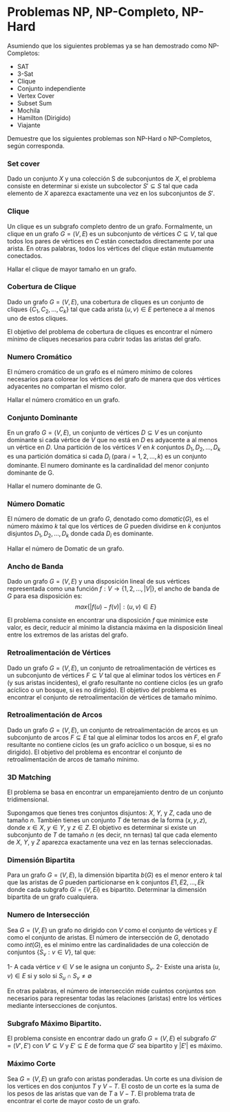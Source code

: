 # Problemas NP, NP-Completo, NP-Hard

Asumiendo que los siguientes problemas ya se han demostrado como NP-Completos:

- SAT
- 3-Sat
- Clique
- Conjunto independiente
- Vertex Cover
- Subset Sum
- Mochila
- Hamilton (Dirigido)
- Viajante

Demuestre que los siguientes problemas son NP-Hard o NP-Completos, según corresponda.

### Set cover

Dado un conjunto $X$ y una colección S de subconjuntos de $X$, el problema consiste en determinar si existe un subcolector $S'⊆S$ tal que cada elemento de $X$ aparezca exactamente una vez en los subconjuntos de $S'$.

### Clique

Un clique es un subgrafo completo dentro de un grafo. Formalmente, un clique en un grafo $G=(V,E)$ es un subconjunto de vértices $C⊆V$, tal que todos los pares de vértices en $C$ están conectados directamente por una arista. En otras palabras, todos los vértices del clique están mutuamente conectados.

Hallar el clique de mayor tamaño en un grafo.

### Cobertura de Clique

Dado un grafo $G=(V,E)$, una cobertura de cliques es un conjunto de cliques $\{C_1,C_2,…,C_k\}$ tal que cada arista $(u,v)∈E$ pertenece a al menos uno de estos cliques.

El objetivo del problema de cobertura de cliques es encontrar el número mínimo de cliques necesarios para cubrir todas las aristas del grafo.

### Numero Cromático

El número cromático de un grafo es el número mínimo de colores necesarios para colorear los vértices del grafo de manera que dos vértices adyacentes no compartan el mismo color.

Hallar el número cromático en un grafo.

### Conjunto Dominante

En un grafo $G=(V,E)$, un conjunto de vértices $D⊆V$ es un conjunto dominante si cada vértice de $V$ que no está en $D$ es adyacente a al menos un vértice en $D$. Una partición de los vértices $V$ en $k$ conjuntos $D_1,D_2,…,D_k$​ es una partición domática si cada $D_i$​ (para $i=1,2,…,k$) es un conjunto dominante. El numero dominante es la cardinalidad del menor conjunto dominante de G.

Hallar el numero dominante de G.

### Número Domatic

El número de domatic de un grafo $G$, denotado como $domatic(G)$, es el número máximo $k$ tal que los vértices de $G$ pueden dividirse en $k$ conjuntos disjuntos $D_1,D_2,…,D_k$ donde cada $D_i$​ es dominante.

Hallar el número de Domatic de un grafo.

### Ancho de Banda

Dado un grafo $G=(V,E)$ y una disposición lineal de sus vértices representada como una función $f:V→\{1,2,…,|V|\}$, el ancho de banda de $G$ para esa disposición es:
$$max⁡\{|f(u)-f(v)| : (u,v)∈E\}$$

El problema consiste en encontrar una disposición $f$ que minimice este valor, es decir, reducir al mínimo la distancia máxima en la disposición lineal entre los extremos de las aristas del grafo.

### Retroalimentación de Vértices

Dado un grafo $G=(V,E)$, un conjunto de retroalimentación de vértices es un subconjunto de vértices $F⊆V$ tal que al eliminar todos los vértices en $F$ (y sus aristas incidentes), el grafo resultante no contiene ciclos (es un grafo acíclico o un bosque, si es no dirigido). El objetivo del problema es encontrar el conjunto de retroalimentación de vértices de tamaño mínimo.

### Retroalimentación de Arcos

Dado un grafo $G=(V,E)$, un conjunto de retroalimentación de arcos es un subconjunto de arcos $F⊆E$ tal que al eliminar todos los arcos en $F$, el grafo resultante no contiene ciclos (es un grafo acíclico o un bosque, si es no dirigido). El objetivo del problema es encontrar el conjunto de retroalimentación de arcos de tamaño mínimo.

### 3D Matching

El problema se basa en encontrar un emparejamiento dentro de un conjunto tridimensional.

Supongamos que tienes tres conjuntos disjuntos: $X$, $Y$, y $Z$, cada uno de tamaño $n$.
También tienes un conjunto $T$ de ternas de la forma $(x,y,z)$, donde $x∈X$, $y∈Y$, y $z∈Z$.
El objetivo es determinar si existe un subconjunto de $T$ de tamaño $n$ (es decir, nn ternas) tal que cada elemento de $X$, $Y$, y $Z$ aparezca exactamente una vez en las ternas seleccionadas.

### Dimensión Bipartita

Para un grafo $G=(V,E)$, la dimensión bipartita $b(G)$ es el menor entero $k$ tal que las aristas de $G$ pueden particionarse en k conjuntos $E1,E2,…,Ek$ donde cada subgrafo $Gi=(V,Ei)$ es bipartito. Determinar la dimensión bipartita de un grafo cualquiera.

### Numero de Intersección

Sea $G=(V,E)$ un grafo no dirigido con $V$ como el conjunto de vértices y $E$ como el conjunto de aristas. El número de intersección de $G$, denotado como $int(G)$, es el mínimo entre las cardinalidades de una colección de conjuntos $\{S_v​:v∈V\}$, tal que:

1- A cada vértice $v∈V$ se le asigna un conjunto $S_v$​.
2- Existe una arista $(u,v)∈E$ si y solo si $S_u∩S_v≠∅$

En otras palabras, el número de intersección mide cuántos conjuntos son necesarios para representar todas las relaciones (aristas) entre los vértices mediante intersecciones de conjuntos.

### Subgrafo Máximo Bipartito.

El problema consiste en encontrar dado  un grafo $G=(V,E)$ el subgrafo $G'=(V',E')$ con $V'⊆V$ y $E'⊆E$ de forma que $G'$ sea bipartito y $|E'|$ es máximo.

### Máximo Corte

Sea $G=(V,E)$ un grafo con aristas ponderadas. Un corte es una division de los vertices en dos conjuntos $T$ y $V-T$. El costo de un corte es la suma de los pesos de las aristas que van de $T$ a $V-T$. El problema trata de encontrar el corte de mayor costo de un grafo.
